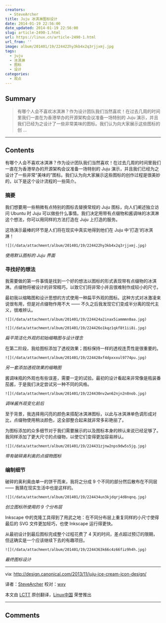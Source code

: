 ```yaml
---
creators:
  - SteveArcher
title: Juju 冰淇淋图标设计
date: 2014-01-19 22:56:00
date_updated: 2014-01-19 22:56:00
slug: article-2490-1.html
url: https://linux.cn/article-2490-1.html
url_from: ''
image: album/201401/19/224422hy3kb4x2q3rjjxmj.jpg
tags:
  - juju
  - 冰淇淋
  - 图标
  - 设计
categories:
  - 观点
---
```


## Summary

> 有哪个人会不喜欢冰淇淋？作为设计团队我们当然喜欢！在过去几周的时间里我们一直在为香港举办的开源架构会议准备一场特别的 Juju 演示，并且我们已经为之设计了一些非常美味的图标。我们认为向大家展示这些图标的创 ...

***

<!-- more -->

## Contents

有哪个人会不喜欢冰淇淋？作为设计团队我们当然喜欢！在过去几周的时间里我们一直在为香港举办的开源架构会议准备一场特别的 Juju 演示，并且我们已经为之设计了一些非常“美味的”图标。我们认为向大家展示这些图标的创作过程是很美妙的，以下是这个设计流程的一些简介。

### 摘要

我们想要用一些稍微有点特别的图标去替换常规的 Juju 图标，向人们阐述独立访问 Ubuntu 时 Juju 可以做些什么事情。我们决定用带有点缀物和酱调味的冰淇淋这个想法，你可以用同样的方法打造在 Juju 上打造的服务。

这场演示最棒的环节是人们将在现实中真实地得到他们在 Juju 中'打造'的冰淇淋！

`![](/data/attachment/album/201401/19/224422hy3kb4x2q3rjjxmj.jpg)`

*使用默认图标的 Juju 界面*

### 寻找好的想法

我需要做的第一件事情是找到一个好的想法以图标的形式表现带有点缀物的冰淇淋。点缀物将被设计的非常精巧，以致它们将非常小并且很难制作成较小的尺寸。

最初我以缩略图和设计思想的方式使用一种扁平外观的图标。这种方式对冰激凌来说很有用，但是对点缀物作用不大 —— 不久之后我发现它们变成半分离的现代主义，很难辨认。

`![](/data/attachment/album/201401/19/224424a2inax5iammmn0aa.jpg)`

`![](/data/attachment/album/201401/19/224426o1kqz1qkf8t1ii8i.jpg)`

*扁平简洁化外观的初始缩略图与设计理念*

在第二阶段，我给图标添加了透视效果；图标保持一样的透视连贯性是很重要的。

`![](/data/attachment/album/201401/19/224428xf4dpxxxul9774pu.jpg)`

*另一套添加透视效果的缩略图*

酱调味瓶的外观也有些误差，需要一定的试验。最初的设计看起来非常像是瓶装番茄酱，于是我们决定尝试另一种不同的风格。

`![](/data/attachment/album/201401/19/224430nv2wn62njn2n8nob.jpg)`

*调味酱外观变化前后*

至于背景，我选择用闪亮的颜色来搭配冰淇淋图标，以此与冰淇淋单色调形成对比，点缀物使用稍淡颜色，这全部整合起来就非常多彩艳丽了。

为图标添加的众多细节对于我们需要展示的以及图标本身的辨认来说已经足够了。我同样添加了更大尺寸的点缀物，以使它们变得更加容易辨认。

`![](/data/attachment/album/201401/19/224431zjnw2nps9dw5s5jg.jpg)`

*带有破碎奥利奥的点缀物图标*

### 编制细节

破碎的奥利奥由单一的饼干而来，我将之分成 9 个不同的部分然后散布在不同层 —— 我猜在现实生活中也是这样的。

`![](/data/attachment/album/201401/19/224434un3kjdqrj4d8nqnq.jpg)`

*创立图标所使用的 9 个分布层*

Inkscape 中的克隆工具得到了用武之地：在不同分布层上重复同样的小尺寸使得最后的 SVG 文件更加轻巧，也使 Inkscape 运行得更快。

从最初设计到最后图标完成整个过程花费了 4 天的时间，差点超过预订的限期，但这确实是一个应该继续下去的有趣项目。

`![](/data/attachment/album/201401/19/2244363k66c4z66fiz9h4h.jpg)`

*最终图标设计*

---

via: <http://design.canonical.com/2013/11/juju-ice-cream-icon-design/>

译者：[SteveArcher](https://github.com/SteveArcher) 校对：[wxy](https://github.com/wxy)

本文由 [LCTT](https://github.com/LCTT/TranslateProject) 原创翻译，[Linux中国](https://linux.cn/) 荣誉推出

***

## Comments
